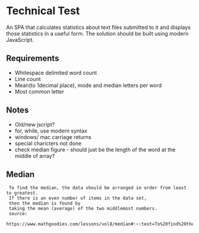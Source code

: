 # Technical Test

An SPA that calculates statistics about text files submitted to it and displays those statistics in a useful form. The solution should be built using modern JavaScript.

## Requirements

- Whitespace delimited word count
- Line count
- Mean(to 1decimal place), mode and median letters per word
- Most common letter

## Notes

- Old/new jscript?
- for, while, use modern syntax
- windows/ mac carriage returns
- special charicters not done
- check median figure - should just be the length of the word at the middle of array?

## Median

     To find the median, the data should be arranged in order from least to greatest. 
     If there is an even number of items in the data set, 
     then the median is found by 
     taking the mean (average) of the two middlemost numbers.
     source:
     https://www.mathgoodies.com/lessons/vol8/median#:~:text=To%20find%20the%20median%2C%20the%20data%20should%20be%20arranged%20in,of%20the%20two%20middlemost%20numbers.

